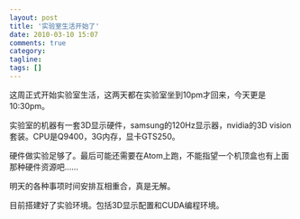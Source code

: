 ```yaml
---
layout: post
title: '实验室生活开始了'
date: 2010-03-10 15:07
comments: true
category: 
tagline: 
tags: []
---
```

    

这周正式开始实验室生活，这两天都在实验室坐到10pm才回来，今天更是10:30pm。

实验室的机器有一套3D显示硬件，samsung的120Hz显示器，nvidia的3D vision套装。CPU是Q9400，3G内存，显卡GTS250。

硬件做实验足够了。最后可能还需要在Atom上跑，不能指望一个机顶盒也有上面那种硬件资源吧……

明天的各种事项时间安排互相重合，真是无解。

目前搭建好了实验环境。包括3D显示配置和CUDA编程环境。
